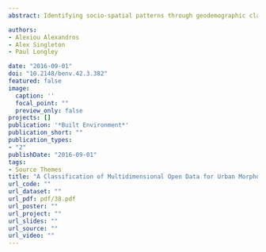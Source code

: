 ```yaml
---
abstract: Identifying socio-spatial patterns through geodemographic classification has provenutility over a range of disciplines. While most of these spatial classification systems include a plethora of socioeconomic attributes, there is arguably little to no input regarding attributes of the built environment or physical space, and their relationship to socioeconomic profiles within this context has not been evaluated in any systematic way. This research explores the generation of neighbourhood characteristics and other attributes using a geographic data science approach, taking advantage of the increasing availability of such spatial data from open data sources. We adopt a SOM (Self-Organizing Maps) methodology to create a classification of Multidimensional Open Data Urban Morphology (MODUM) and test the extent to which this output systematically follows conventional socioeconomic profiles. Such an analysis can also provide a simplified structure of the physical properties of geographic space that can be further used as input to more complex socioeconomic models.

authors:
- Alexiou Alexandros
- Alex Singleton
- Paul Longley

date: "2016-09-01"
doi: "10.2148/benv.42.3.382"
featured: false
image:
  caption: ''
  focal_point: ""
  preview_only: false
projects: []
publication: '*Built Environment*'
publication_short: ""
publication_types:
- "2"
publishDate: "2016-09-01"
tags:
- Source Themes
title: "A Classification of Multidimensional Open Data for Urban Morphology"
url_code: ""
url_dataset: ""
url_pdf: pdf/38.pdf
url_poster: ""
url_project: ""
url_slides: ""
url_source: ""
url_video: ""
---
```


